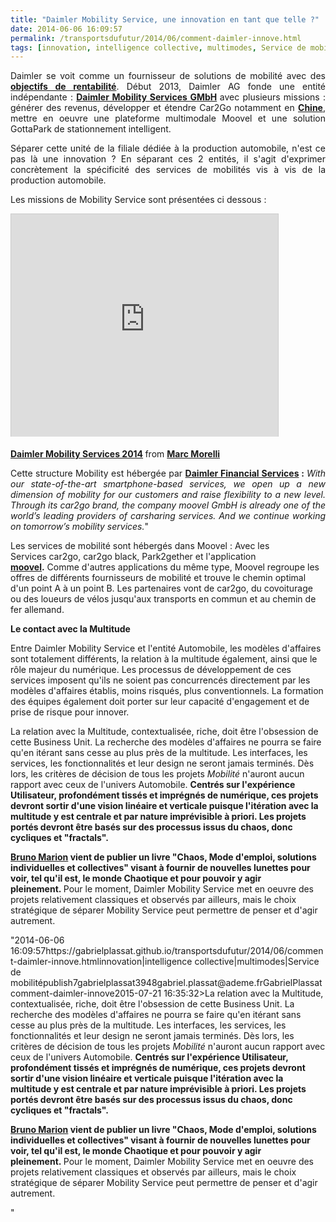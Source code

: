 ```yaml
---
title: "Daimler Mobility Service, une innovation en tant que telle ?"
date: 2014-06-06 16:09:57
permalink: /transportsdufutur/2014/06/comment-daimler-innove.html
tags: [innovation, intelligence collective, multimodes, Service de mobilité]
---
```


<p style="text-align: justify;">Daimler se voit comme un fournisseur de solutions de mobilité avec des <a href="http://www.thedetroitbureau.com/2013/04/carsharing-could-become-big-business-for-daimler-says-ceo/" target="_blank"><strong>objectifs de rentabilité</strong></a>. Début 2013, Daimler AG fonde une entité indépendante : <strong><a href="http://www.daimler.com/dccom/0-5-876574-1-1691201-1-0-0-0-0-0-0-0-0-0-0-0-0-0-0.html" target="_blank">Daimler Mobility Services GMbH</a> </strong>avec plusieurs missions : générer des revenus, développer et étendre Car2Go notamment en <a href="http://www.chinadaily.com.cn/business/motoring/2014-02/10/content_17273774.htm" target="_blank"><strong>Chine</strong></a>, mettre en oeuvre une plateforme multimodale Moovel et une solution GottaPark de stationnement intelligent.</p> <p style="text-align: justify;">Séparer cette unité de la filiale dédiée à la production automobile, n'est ce pas là une innovation ? En séparant ces 2 entités, il s'agit d'exprimer concrètement la spécificité des services de mobilités vis à vis de la production automobile.</p>   <!--more--> Les missions de Mobility Service sont présentées ci dessous : <p><iframe allowfullscreen="" frameborder="0" height="356" marginheight="0" marginwidth="0" scrolling="no" src="http://www.slideshare.net/slideshow/embed_code/32656257" style="border: 1px solid #CCC; border-width: 1px 1px 0; margin-bottom: 5px; max-width: 100%;" width="427"> </iframe></p> <div style="margin-bottom: 5px;"><strong> <a href="https://fr.slideshare.net/morellimarc/daimler-mobility-services-2014" target="_blank" title="Daimler Mobility Services 2014">Daimler Mobility Services 2014</a> </strong> from <strong><a href="http://www.slideshare.net/morellimarc" target="_blank">Marc Morelli</a></strong></div> <p style="text-align: justify;">Cette structure Mobility est hébergée par <strong><a href="http://www.daimler-financialservices.com/dfs/mobility-services" target="_blank">Daimler Financial Services</a> : </strong><em>With our state-of-the-art smartphone-based services, we open up a new dimension of mobility for our customers and raise flexibility to a new level. Through its car2go brand, the company moovel GmbH is already one of the world’s leading providers of carsharing services. And we continue working on tomorrow’s mobility services.</em>"</p> <p style=""text-align: justify>Les services de mobilité sont hébergés dans Moovel : Avec les Services car2go, car2go black, Park2gether et l'application <strong><a href=""https://www.moovel.com/fr/CA/features.html"" target=""_blank"">moovel</a>.</strong> Comme d'autres applications du même type, Moovel regroupe les offres de différents fournisseurs de mobilité et trouve le chemin optimal d'un point A à un point B. Les partenaires vont de car2go, du covoiturage ou des loueurs de vélos jusqu'aux transports en commun et au chemin de fer allemand.</p> <p><strong>Le contact avec la Multitude</strong></p> <p style=""text-align: justify>Entre Daimler Mobility Service et l'entité Automobile, les modèles d'affaires sont totalement différents, la relation à la multitude également, ainsi que le rôle majeur du numérique. Les processus de développement de ces services imposent qu'ils ne soient pas concurrencés directement par les modèles d'affaires établis, moins risqués, plus conventionnels. La formation des équipes également doit porter sur leur capacité d'engagement et de prise de risque pour innover. </p> <p style=""text-align: justify>La relation avec la Multitude, contextualisée, riche, doit être l'obsession de cette Business Unit. La recherche des modèles d'affaires ne pourra se faire qu'en itérant sans cesse au plus près de la multitude. Les interfaces, les services, les fonctionnalités et leur design ne seront jamais terminés. Dès lors, les critères de décision de tous les projets <em>Mobilité</em> n'auront aucun rapport avec ceux de l'univers Automobile. <strong>Centrés sur l'expérience Utilisateur, profondément tissés et imprégnés de numérique, ces projets devront sortir d'une vision linéaire et verticale puisque l'itération avec la multitude y est centrale et par nature imprévisible à priori. Les projets portés devront être basés sur des processus issus du chaos, donc cycliques et "fractals". </strong></p> <p style=""text-align: justify><strong><a href=""http://www.brunomarion.com"" target=""_blank"">Bruno Marion</a> vient de publier un livre "Chaos, Mode d'emploi, solutions individuelles et collectives" visant à fournir de nouvelles lunettes pour voir, tel qu'il est, le monde Chaotique et pour pouvoir y agir pleinement. </strong>Pour le moment, Daimler Mobility Service met en oeuvre des projets relativement classiques et observés par ailleurs, mais le choix stratégique de séparer Mobility Service peut permettre de penser et d'agir autrement.</p>"2014-06-06 16:09:57https://gabrielplassat.github.io/transportsdufutur/2014/06/comment-daimler-innove.htmlinnovation|intelligence collective|multimodes|Service de mobilitépublish7gabrielplassat3948gabriel.plassat@ademe.frGabrielPlassatcomment-daimler-innove2015-07-21 16:35:32>La relation avec la Multitude, contextualisée, riche, doit être l'obsession de cette Business Unit. La recherche des modèles d'affaires ne pourra se faire qu'en itérant sans cesse au plus près de la multitude. Les interfaces, les services, les fonctionnalités et leur design ne seront jamais terminés. Dès lors, les critères de décision de tous les projets <em>Mobilité</em> n'auront aucun rapport avec ceux de l'univers Automobile. <strong>Centrés sur l'expérience Utilisateur, profondément tissés et imprégnés de numérique, ces projets devront sortir d'une vision linéaire et verticale puisque l'itération avec la multitude y est centrale et par nature imprévisible à priori. Les projets portés devront être basés sur des processus issus du chaos, donc cycliques et "fractals". </strong></p> <p style=""text-align: justify><strong><a href=""http://www.brunomarion.com"" target=""_blank"">Bruno Marion</a> vient de publier un livre "Chaos, Mode d'emploi, solutions individuelles et collectives" visant à fournir de nouvelles lunettes pour voir, tel qu'il est, le monde Chaotique et pour pouvoir y agir pleinement. </strong>Pour le moment, Daimler Mobility Service met en oeuvre des projets relativement classiques et observés par ailleurs, mais le choix stratégique de séparer Mobility Service peut permettre de penser et d'agir autrement.</p>"

